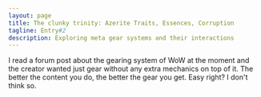 ```yaml
---
layout: page
title: The clunky trinity: Azerite Traits, Essences, Corruption
tagline: Entry#2
description: Exploring meta gear systems and their interactions
---
```



I read a forum post about the gearing system of WoW at the moment and the creator wanted just gear without any extra mechanics on top of it. The better the content you do, the better the gear you get. Easy right? I don't think so.  
